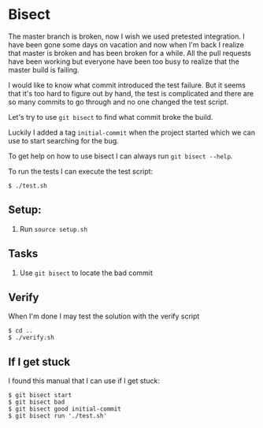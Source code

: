 # Bisect

The master branch is broken, now I wish we used pretested integration. I have been gone some days on vacation and now when I'm back I realize that master is broken and has been broken for a while. All the pull requests have been working but everyone have been too busy to realize that the master build is failing.

I would like to know what commit introduced the test failure. But it seems that it's too hard to figure out by hand, the test is complicated and there are so many commits to go through and no one changed the test script.

Let's try to use `git bisect` to find what commit broke the build.

Luckily I added a tag `initial-commit` when the project started which we can use to start searching for the bug.

To get help on how to use bisect I can always run `git bisect --help`.

To run the tests I can execute the test script:
```
$ ./test.sh
```
## Setup:

1. Run `source setup.sh`

## Tasks

1. Use `git bisect` to locate the bad commit

## Verify

When I'm done I may test the solution with the verify script

```
$ cd ..
$ ./verify.sh
```

## If I get stuck

I found this manual that I can use if I get stuck:


```
$ git bisect start
$ git bisect bad
$ git bisect good initial-commit
$ git bisect run './test.sh'
```
